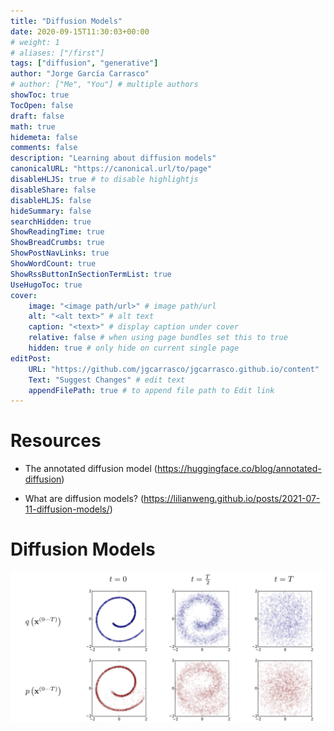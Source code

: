 ```yaml
---
title: "Diffusion Models"
date: 2020-09-15T11:30:03+00:00
# weight: 1
# aliases: ["/first"]
tags: ["diffusion", "generative"]
author: "Jorge García Carrasco"
# author: ["Me", "You"] # multiple authors
showToc: true
TocOpen: false
draft: false
math: true
hidemeta: false
comments: false
description: "Learning about diffusion models"
canonicalURL: "https://canonical.url/to/page"
disableHLJS: true # to disable highlightjs
disableShare: false
disableHLJS: false
hideSummary: false
searchHidden: true
ShowReadingTime: true
ShowBreadCrumbs: true
ShowPostNavLinks: true
ShowWordCount: true
ShowRssButtonInSectionTermList: true
UseHugoToc: true
cover:
    image: "<image path/url>" # image path/url
    alt: "<alt text>" # alt text
    caption: "<text>" # display caption under cover
    relative: false # when using page bundles set this to true
    hidden: true # only hide on current single page
editPost:
    URL: "https://github.com/jgcarrasco/jgcarrasco.github.io/content"
    Text: "Suggest Changes" # edit text
    appendFilePath: true # to append file path to Edit link
---
```


# Resources

- The annotated diffusion model (https://huggingface.co/blog/annotated-diffusion)

- What are diffusion models? (https://lilianweng.github.io/posts/2021-07-11-diffusion-models/)



# Diffusion Models


![name](/images/DPM.PNG)